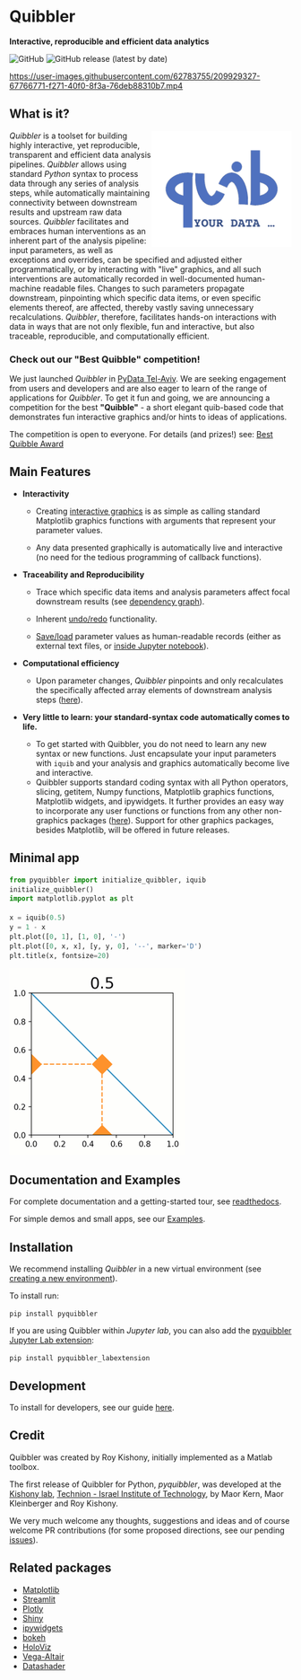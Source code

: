 # Quibbler
**Interactive, reproducible and efficient data analytics**

![GitHub](https://img.shields.io/github/license/Technion-Kishony-lab/quibbler)
![GitHub release (latest by date)](https://img.shields.io/github/v/release/Technion-Kishony-lab/quibbler)

https://user-images.githubusercontent.com/62783755/209929327-67766771-f271-40f0-8f3a-76deb88310b7.mp4

## What is it?
<img src="https://github.com/Technion-Kishony-lab/quibbler/blob/master/pyquibbler-documentations/docs/images/quibicon.gif?raw=true" width=250 align='right'>

*Quibbler* is a toolset for building highly interactive, yet reproducible, 
transparent and efficient data analysis pipelines. *Quibbler* allows using standard 
*Python* syntax to process data through any series of analysis steps, while 
automatically maintaining connectivity between downstream results and upstream raw data 
sources. *Quibbler* facilitates and embraces human interventions as an inherent part 
of the analysis pipeline: input parameters, as well as exceptions and overrides, 
can be specified and adjusted either programmatically, or by 
interacting with "live" graphics, and all such interventions are automatically 
recorded in well-documented human-machine readable files. Changes to such parameters 
propagate downstream, pinpointing which specific data items, or
even specific elements thereof, are affected, thereby vastly saving unnecessary 
recalculations. *Quibbler*, therefore, facilitates hands-on interactions with data 
in ways that are not only flexible, fun and interactive, but also traceable, 
reproducible, and computationally efficient.


### Check out our "Best Quibble" competition!
We just launched *Quibbler* in [PyData Tel-Aviv](https://pydata.org/telaviv2022/).
We are seeking engagement from users and developers and are also eager to learn of 
the range of applications for *Quibbler*. 
To get it fun and going, we are announcing a competition for the best **"Quibble"** - 
a short elegant quib-based code that demonstrates fun interactive graphics and/or hints 
to ideas of applications. 

The competition is open to everyone. 
For details (and prizes!) see: [Best Quibble Award](https://kishony.technion.ac.il/best-quibble-award/)   


## Main Features

* **Interactivity** 

  * Creating [interactive graphics](https://quibbler.readthedocs.io/en/latest/Quickstart.html) is as 
simple as calling standard Matplotlib graphics functions with arguments that represent your parameter values.

  * Any data presented graphically is automatically live and interactive 
(no need for the tedious programming of callback functions).

* **Traceability and Reproducibility**
  * Trace which specific data items and analysis parameters affect focal downstream results (see 
[dependency graph](https://quibbler.readthedocs.io/en/latest/Quib-relationships.html)).  

  * Inherent [undo/redo](https://quibbler.readthedocs.io/en/latest/Jupyter-lab-ext.html) functionality.

  * [Save/load](https://quibbler.readthedocs.io/en/latest/Project-save-load.html) parameter values as 
human-readable records (either as external text files, 
or [inside Jupyter notebook](https://quibbler.readthedocs.io/en/latest/Jupyter-lab-ext.html)).

* **Computational efficiency**
  * Upon parameter changes, *Quibbler* pinpoints and only recalculates the specifically affected array elements 
of downstream analysis steps ([here](https://quibbler.readthedocs.io/en/latest/Diverged-evaluation.html)).

* **Very little to learn: your standard-syntax code automatically comes to life.**
  * To get started with Quibbler, you do not need to learn any new syntax or new functions. Just encapsulate your
input parameters with `iquib` and your analysis and graphics automatically become live and interactive. 
  * Quibbler supports standard coding syntax with all Python operators, slicing, getitem, Numpy functions, 
Matplotlib graphics functions, Matplotlib widgets, and ipywidgets. It further provides an easy way to incorporate 
any user functions or functions from any other non-graphics packages ([here](https://quibbler.readthedocs.io/en/latest/User-defined-functions.html)). 
Support for other graphics packages, besides Matplotlib, will be offered in future releases.       

## Minimal app
```python
from pyquibbler import initialize_quibbler, iquib
initialize_quibbler()
import matplotlib.pyplot as plt

x = iquib(0.5)
y = 1 - x
plt.plot([0, 1], [1, 0], '-')
plt.plot([0, x, x], [y, y, 0], '--', marker='D')
plt.title(x, fontsize=20)
```

![](https://github.com/Technion-Kishony-lab/quibbler/blob/master/pyquibbler-documentations/docs/images/minimal_app_3.gif?raw=true)


## Documentation and Examples
For complete documentation and a getting-started tour, see [readthedocs](https://quibbler.readthedocs.io/en/latest/). 

For simple demos and small apps, see our [Examples](https://quibbler.readthedocs.io/en/latest/Examples.html).  

## Installation 

We recommend installing *Quibbler* in a new virtual environment 
(see [creating a new environment](https://github.com/Technion-Kishony-lab/quibbler/blob/master/INSTALL.md)). 

To install run:

`pip install pyquibbler`

If you are using Quibbler within *Jupyter lab*, you can also add the 
[pyquibbler Jupyter Lab extension](https://quibbler.readthedocs.io/en/latest/Jupyter-lab-ext.html):

`pip install pyquibbler_labextension`

## Development 
To install for developers, 
see our guide [here](https://github.com/Technion-Kishony-lab/quibbler/blob/master/INSTALL.md).

## Credit

Quibbler was created by Roy Kishony, initially implemented as a Matlab toolbox. 

The first release of Quibbler for Python, *pyquibbler*, was developed at the 
[Kishony lab](https://kishony.technion.ac.il/quibbler/), 
[Technion - Israel Institute of Technology](https://www.technion.ac.il/), 
by Maor Kern, Maor Kleinberger and Roy Kishony.

We very much welcome any thoughts, suggestions and ideas and of course welcome PR contributions 
(for some proposed directions, see our pending [issues](https://github.com/Technion-Kishony-lab/quibbler/issues)). 

## Related packages

* [Matplotlib](https://github.com/matplotlib/matplotlib)
* [Streamlit](https://streamlit.io/)
* [Plotly](https://plotly.com/)
* [Shiny](https://shiny.rstudio.com/)
* [ipywidgets](https://github.com/jupyter-widgets/ipywidgets)
* [bokeh](http://bokeh.org)
* [HoloViz](https://holoviz.org/)
* [Vega-Altair](https://altair-viz.github.io/)
* [Datashader](https://datashader.org/)

